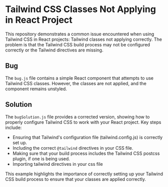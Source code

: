# Tailwind CSS Classes Not Applying in React Project

This repository demonstrates a common issue encountered when using Tailwind CSS in React projects: Tailwind classes not applying correctly.  The problem is that the Tailwind CSS build process may not be configured correctly or the Tailwind directives are missing.

## Bug
The `bug.js` file contains a simple React component that attempts to use Tailwind CSS classes.  However, the classes are not applied, and the component remains unstyled.

## Solution
The `bugSolution.js` file provides a corrected version, showing how to properly configure Tailwind CSS to work with your React project.  Key steps include:
* Ensuring that Tailwind's configuration file (tailwind.config.js) is correctly set up.
* Including the correct `@tailwind` directives in your CSS file.
* Making sure that your build process includes the Tailwind CSS postcss plugin, if one is being used. 
* Importing tailwind directives in your css file

This example highlights the importance of correctly setting up your Tailwind CSS build process to ensure that your classes are applied correctly.